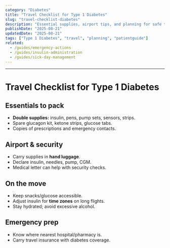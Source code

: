 ```yaml
---
category: "Diabetes"
title: "Travel Checklist for Type 1 Diabetes"
slug: "travel-checklist-diabetes"
description: "Essential supplies, airport tips, and planning for safe travel with Type 1 Diabetes."
publishDate: "2025-08-21"
updatedDate: "2025-08-21"
tags: ["Type 1 Diabetes", "travel", "planning", "patientguide"]
related:
  - /guides/emergency-actions
  - /guides/insulin-administration
  - /guides/sick-day-management
---
```

---

# Travel Checklist for Type 1 Diabetes

## Essentials to pack
- **Double supplies:** insulin, pens, pump sets, sensors, strips.  
- Spare glucagon kit, ketone strips, glucose tabs.  
- Copies of prescriptions and emergency contacts.

## Airport & security
- Carry supplies in **hand luggage**.  
- Declare insulin, needles, pump, CGM.  
- Medical letter can help with security checks.

## On the move
- Keep snacks/glucose accessible.  
- Adjust insulin for **time zones** on long flights.  
- Stay hydrated; avoid excessive alcohol.

## Emergency prep
- Know where nearest hospital/pharmacy is.  
- Carry travel insurance with diabetes coverage.

